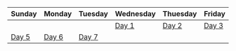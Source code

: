 | Sunday | Monday | Tuesday | Wednesday | Thuesday | Friday | Saturday|
| ---- | ---- | ---- | ---- | ---- | ---- | ---- | 
| | | | [Day 1](./maximum-score-after-splitting-a-string.cpp) | [Day 2](./count-vowel-strings-in-ranges.cpp) | [Day 3](./number-of-ways-to-split-array.cpp) | [Day 4](./unique-length-3-palindromic-subsequences.cpp) |
| [Day 5](./shifting-letters-ii.cpp) | [Day 6](./minimum-number-of-operations-to-move-all-balls-to-each-box.cpp) | [Day 7](./string-matching-in-an-array.cpp)
